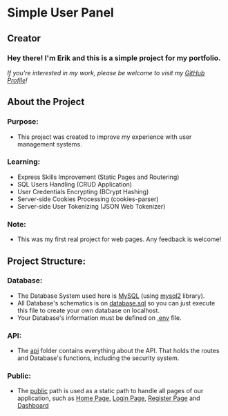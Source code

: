 # Simple User Panel

## Creator
### Hey there! I'm Erik and this is a simple project for my portfolio.  
*If you're interested in my work, please be welcome to visit my [GitHub Profile](https://github.com/erikhenriqueal)!*

## About the Project
### Purpose:
- This project was created to improve my experience with user management systems.
### Learning:
- Express Skills Improvement (Static Pages and Routering)
- SQL Users Handling (CRUD Application)
- User Credentials Encrypting (BCrypt Hashing)
- Server-side Cookies Processing (cookies-parser)
- Server-side User Tokenizing (JSON Web Tokenizer)
### Note:
- This was my first real project for web pages. Any feedback is welcome!

## Project Structure:
### Database:
- The Database System used here is [MySQL](https://www.mysql.com/) (using [mysql2](https://www.npmjs.com/package/mysql2) library).
- All Database's schematics is on [database.sql](./database.sql) so you can just execute this file to create your own database on localhost.
- Your Database's information must be defined on [.env](./.env.example) file.
### API:
- The [api](./api/) folder contains everything about the API. That holds the routes and Database's functions, including the security system.
### Public:
- The [public](./public/) path is used as a static path to handle all pages of our application, such as [Home Page](./public/index.html), [Login Page](./public/login.html), [Register Page](./public/register.html) and [Dashboard](./public/dashboard.html)